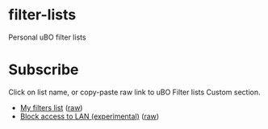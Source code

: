 # filter-lists
Personal uBO filter lists

# Subscribe

Click on list name, or copy-paste raw link to uBO Filter lists Custom section.

 - [My filters list](https://subscribe.adblockplus.org/?location=https://raw.githubusercontent.com/gwarser/filter-lists/master/my-filters.txt&title=My%20filters%20list) ([raw](https://raw.githubusercontent.com/gwarser/filter-lists/master/my-filters.txt))
 - [Block access to LAN (experimental)](https://subscribe.adblockplus.org/?location=https://raw.githubusercontent.com/gwarser/filter-lists/master/lan-block.txt&title=Block%20access%20to%20LAN) ([raw](https://raw.githubusercontent.com/gwarser/filter-lists/master/lan-block.txt))
 
